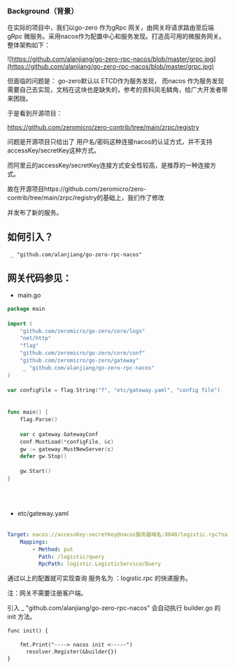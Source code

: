 ### Background（背景）

 在实际的项目中，我们以go-zero 作为gRpc 网关，由网关将请求路由至后端gRpc 微服务。采用nacos作为配置中心和服务发现。打造高可用的微服务网关。整体架构如下：



![https://github.com/alanjiang/go-zero-rpc-nacos/blob/master/grpc.jpg](https://github.com/alanjiang/go-zero-rpc-nacos/blob/master/grpc.jpg)



但面临的问题是： go-zero默认以 ETCD作为服务发现， 而nacos 作为服务发现需要自己去实现，文档在这块也是缺失的，参考的资料凤毛鳞角，给广大开发者带来困拢。

于是看到开源项目：

https://github.com/zeromicro/zero-contrib/tree/main/zrpc/registry

问题是开源项目只给出了 用户名/密码这种连接nacos的认证方式，并不支持 accessKey/secretKey这种方式。

而阿里云的accessKey/secretKey连接方式安全性较高，是推荐的一种连接方式。

故在开源项目https://github.com/zeromicro/zero-contrib/tree/main/zrpc/registry的基础上，我们作了修改

并发布了新的服务。

## 如何引入？

` _ "github.com/alanjiang/go-zero-rpc-nacos"`

## 网关代码参见：

- main.go

```go
package main

import (
    "github.com/zeromicro/go-zero/core/logx"
    "net/http"
	"flag"
	"github.com/zeromicro/go-zero/core/conf"
	"github.com/zeromicro/go-zero/gateway"
	 _ "github.com/alanjiang/go-zero-rpc-nacos"
)

var configFile = flag.String("f", "etc/gateway.yaml", "config file")


func main() {
	flag.Parse()

	var c gateway.GatewayConf
	conf.MustLoad(*configFile, &c)
	gw := gateway.MustNewServer(c)
	defer gw.Stop()

	gw.Start()
}

	
```

## 



- etc/gateway.yaml

```yaml

Target: nacos://accessKey:secretKey@nacos服务器域名:8848/logistic.rpc?namespaceid=空间ID&timeout=13000ms
    Mappings:
        - Method: put
          Path: /logistic/query
          RpcPath: logistic.LogisticService/Query               
```



通过以上的配置就可实现查询 服务名为 ：logistic.rpc 的快递服务。

注：网关不需要注册客户端。 

引入  _ "github.com/alanjiang/go-zero-rpc-nacos" 会自动执行 builder.go 的 init 方法。

```
func init() {

    fmt.Print("----> nacos init <-----")
	  resolver.Register(&builder{})
}
```








